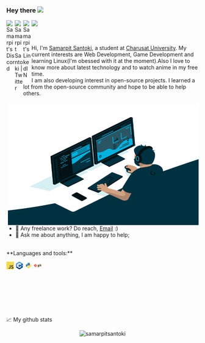 ### Hey there <img src="https://media.giphy.com/media/hvRJCLFzcasrR4ia7z/giphy.gif" width="25px">
<a href="https://discord.gg/bMtfdQDR">
  <img align="left" alt="Samarpit's Discord" width="22px" src="https://raw.githubusercontent.com/peterthehan/peterthehan/master/assets/discord.svg" />
</a>
<a href="https://twitter.com/samarpitsantoki">
  <img align="left" alt="Samarpit Santoki | Twitter" width="22px" src="https://raw.githubusercontent.com/peterthehan/peterthehan/master/assets/twitter.svg" />
</a>
<a href="https://in.linkedin.com/in/samarpit-santoki-9715441b8">
  <img align="left" alt="Samarpit's LinkedIN" width="22px" src="https://raw.githubusercontent.com/peterthehan/peterthehan/master/assets/linkedin.svg" />
</a>

![](https://visitor-badge.glitch.me/badge?page_id=samarpitsantoki.samrpitsantoki)

<br/>

Hi, I'm [Samarpit Santoki](https://www.charusat.ac.in/),
a student at [Charusat University](https://www.charusat.ac.in/). My current interests are Web Development, Game Development and learning Linux(I'm obessed with it at the moment).Also I love to know more about latest technology and to watch anime in my free time.
<br/>
I am also developing interest in open-source projects. I learned a lot from the open-source community and hope to be able to help others. <br/><br/>
  <img align="right" alt="GIF" src="https://github.com/SamarpitSantoki/SamarpitSantoki/blob/db87d8a4b2f59764608534502a4c0335fa6a9e7b/code.gif?raw=true" width="500" height="320" />
  <br/>
- 💼 Any freelance work? Do reach, [Email](mailto:samarpit.santoki@gmail.com) :)
- 💬 Ask me about anything, I am happy to help;
<br/>
**Languages and tools:**  

<code><img height="20" src="https://raw.githubusercontent.com/github/explore/80688e429a7d4ef2fca1e82350fe8e3517d3494d/topics/javascript/javascript.png"></code>
<code><img height="20" src="https://raw.githubusercontent.com/github/explore/80688e429a7d4ef2fca1e82350fe8e3517d3494d/topics/cpp/cpp.png"></code>
<code><img height="20" src="https://raw.githubusercontent.com/github/explore/80688e429a7d4ef2fca1e82350fe8e3517d3494d/topics/python/python.png"></code>
<code><img height="20" src="https://raw.githubusercontent.com/github/explore/80688e429a7d4ef2fca1e82350fe8e3517d3494d/topics/git/git.png"></code>
<br/><br/><br/><br/><br/><br/><br/><br/>
📈 My github stats

<p align="center"> <img src="https://github-readme-stats.vercel.app/api?username=samarpitsantoki&show_icons=true&theme=gotham" alt="samarpitsantoki" />




